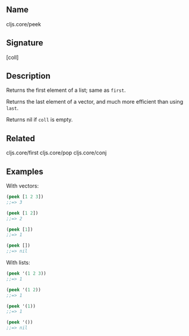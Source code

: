 ## Name
cljs.core/peek

## Signature
[coll]

## Description

Returns the first element of a list; same as `first`.

Returns the last element of a vector, and much more efficient than using `last`.

Returns nil if `coll` is empty.

## Related
cljs.core/first
cljs.core/pop
cljs.core/conj

## Examples

With vectors:

```clj
(peek [1 2 3])
;;=> 3

(peek [1 2])
;;=> 2

(peek [1])
;;=> 1

(peek [])
;;=> nil
```

With lists:

```clj
(peek '(1 2 3))
;;=> 1

(peek '(1 2))
;;=> 1

(peek '(1))
;;=> 1

(peek '())
;;=> nil
```
